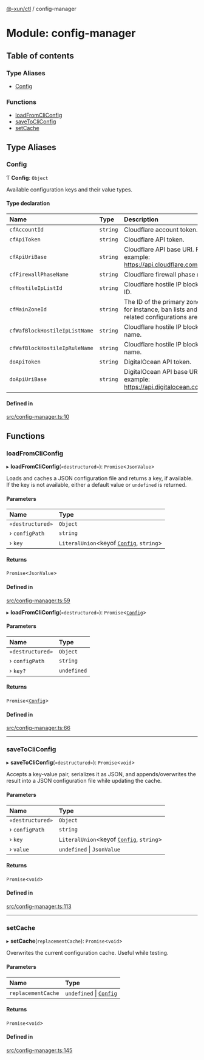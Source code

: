 [@-xun/ctl](../README.md) / config-manager

# Module: config-manager

## Table of contents

### Type Aliases

- [Config](config_manager.md#config)

### Functions

- [loadFromCliConfig](config_manager.md#loadfromcliconfig)
- [saveToCliConfig](config_manager.md#savetocliconfig)
- [setCache](config_manager.md#setcache)

## Type Aliases

### Config

Ƭ **Config**: `Object`

Available configuration keys and their value types.

#### Type declaration

| Name | Type | Description |
| :------ | :------ | :------ |
| `cfAccountId` | `string` | Cloudflare account token. |
| `cfApiToken` | `string` | Cloudflare API token. |
| `cfApiUriBase` | `string` | Cloudflare API base URI. For example: https://api.cloudflare.com/client/v4 |
| `cfFirewallPhaseName` | `string` | Cloudflare firewall phase name. |
| `cfHostileIpListId` | `string` | Cloudflare hostile IP blocking list ID. |
| `cfMainZoneId` | `string` | The ID of the primary zone where, for instance, ban lists and email-related configurations are stored. |
| `cfWafBlockHostileIpListName` | `string` | Cloudflare hostile IP blocking list name. |
| `cfWafBlockHostileIpRuleName` | `string` | Cloudflare hostile IP blocking rule name. |
| `doApiToken` | `string` | DigitalOcean API token. |
| `doApiUriBase` | `string` | DigitalOcean API base URI. For example: https://api.digitalocean.com/v2 |

#### Defined in

[src/config-manager.ts:10](https://github.com/Xunnamius/xunnctl/blob/d33e23e/src/config-manager.ts#L10)

## Functions

### loadFromCliConfig

▸ **loadFromCliConfig**(`«destructured»`): `Promise`\<`JsonValue`\>

Loads and caches a JSON configuration file and returns a key, if available.
If the key is not available, either a default value or `undefined` is
returned.

#### Parameters

| Name | Type |
| :------ | :------ |
| `«destructured»` | `Object` |
| › `configPath` | `string` |
| › `key` | `LiteralUnion`\<keyof [`Config`](config_manager.md#config), `string`\> |

#### Returns

`Promise`\<`JsonValue`\>

#### Defined in

[src/config-manager.ts:59](https://github.com/Xunnamius/xunnctl/blob/d33e23e/src/config-manager.ts#L59)

▸ **loadFromCliConfig**(`«destructured»`): `Promise`\<[`Config`](config_manager.md#config)\>

#### Parameters

| Name | Type |
| :------ | :------ |
| `«destructured»` | `Object` |
| › `configPath` | `string` |
| › `key?` | `undefined` |

#### Returns

`Promise`\<[`Config`](config_manager.md#config)\>

#### Defined in

[src/config-manager.ts:66](https://github.com/Xunnamius/xunnctl/blob/d33e23e/src/config-manager.ts#L66)

___

### saveToCliConfig

▸ **saveToCliConfig**(`«destructured»`): `Promise`\<`void`\>

Accepts a key-value pair, serializes it as JSON, and appends/overwrites the
result into a JSON configuration file while updating the cache.

#### Parameters

| Name | Type |
| :------ | :------ |
| `«destructured»` | `Object` |
| › `configPath` | `string` |
| › `key` | `LiteralUnion`\<keyof [`Config`](config_manager.md#config), `string`\> |
| › `value` | `undefined` \| `JsonValue` |

#### Returns

`Promise`\<`void`\>

#### Defined in

[src/config-manager.ts:113](https://github.com/Xunnamius/xunnctl/blob/d33e23e/src/config-manager.ts#L113)

___

### setCache

▸ **setCache**(`replacementCache`): `Promise`\<`void`\>

Overwrites the current configuration cache. Useful while testing.

#### Parameters

| Name | Type |
| :------ | :------ |
| `replacementCache` | `undefined` \| [`Config`](config_manager.md#config) |

#### Returns

`Promise`\<`void`\>

#### Defined in

[src/config-manager.ts:145](https://github.com/Xunnamius/xunnctl/blob/d33e23e/src/config-manager.ts#L145)
